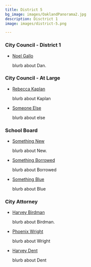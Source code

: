 ```yaml
---
title: District 5
bg_image: images/OaklandPanorama2.jpg
description: Disctrict 1
image: images/district-5.png

---
```

### City Council - District 1

* [Noel Gallo](/candidates/noel-gallo "Noel Gallo")

  blurb about Dan.

### City Council - At Large

* [Rebecca Kaplan](/candidates/invalid)

  blurb about Kaplan
* [Someone Else](/candidates/invalid)

  blurb about else

### School Board

* [Something New](/candidates/dan-kalb)

  blurb about New.
* [Something Borrowed](/candidates/invalid)

  blurb about Borrowed
* [Something Blue](/candidates/invalid)

  blurb about Blue

### City Attorney

* [Harvey Birdman](/candidates/dan-kalb)

  blurb about Birdman.
* [Phoenix Wright](/candidates/invalid)

  blurb about Wright
* [Harvey Dent](/candidates/invalid)

  blurb about Dent